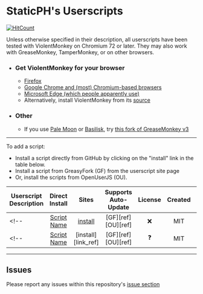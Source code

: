 # StaticPH's Userscripts
[![HitCount](http://hits.dwyl.com/{username}/{repo}.svg)](http://hits.dwyl.com/{username}/{repo})

Unless otherwise specified in their description, all userscripts have been tested with ViolentMonkey on Chromium 72 or later.
They may also work with GreaseMonkey, TamperMonkey, or on other browsers.

* ### Get ViolentMonkey for your browser
	* [Firefox][ViolentMonkey_Firefox]
	* [Google Chrome and (most) Chromium-based browsers][ViolentMonkey_Chrome]
	* [Microsoft Edge (which people apparently use)][ViolentMonkey_Edge]
	* Alternatively, install ViolentMonkey from its [source][ViolentMonkey_src]
<!--
	* <sub>
		Alternatively, you can try installing ViolentMonkey from its <a href="https://github.com/violentmonkey/violentmonkey/releases">source</a> as an unpacked extension in Chrome/Chromium or as a temporary extension in firefox.
	</sub>
-->
* ### Other
	* If you use [Pale Moon](http://www.palemoon.org/) or [Basilisk](https://www.basilisk-browser.org), try [this fork of GreaseMonkey v3][GreaseMonkey_v3_Moonchild]


---
To add a script:
* Install a script directly from GitHub by clicking on the "install" link in the table below.
* Install a script from GreasyFork (GF) from the userscript site page
* Or, install the scripts from OpenUserJS (OU).

| Userscript<br>Description              | Direct<br>Install   | Sites               | Supports<br>Auto-Update | License | Created    | Updated    |
|----------------------------------------|:-------------------:|:-------------------:|:-----------------------:|:-------:|:----------:|:----------:|
<!-- | [Script Name](#Page_Anchor)       | [install](link)     | [GF][ref] [OU][ref] | :x:                     | MIT     | yyyy.mm.dd | yyyy.mm.dd | -->
<!-- | [Script Name](#Page_Anchor)       | [install][link_ref] | [GF][ref] [OU][ref] | :question:              | MIT     | yyyy.mm.dd | yyyy.mm.dd | -->

<!-- Script Details -->
<!-- Format BEGIN
### Next script <a name="Anchor_Name"></a>

Description
[[Install]][raw-ABBREVIATION]  <a href="greasyfork_link">[Install from GreasyFork]</a>  <a href="OpenUserJS_link">[Install from OpenUserJS]</a>

---

Format END -->
---

## Issues
Please report any issues within this repository's [issue section](https://github.com/StaticPH/Userscripts/issues)

<!-- Link References -->
<!-- Format
[raw-ABBREVIATION]: raw url of script on Github/Gist/wherever

[gf-ABBREVIATION]: url of script on GreasyFork

[ou-ABBREVIATION]: url of script on OpenUserJS
-->
[raw-HYOA]: https://raw.githubusercontent.com/StaticPH/Userscripts/master/hide_youtube_overlay_ads.user.js
[raw-GRNT]: https://raw.githubusercontent.com/StaticPH/Userscripts/master/github_repo_network_tab.user.js
[raw-BGNG]: https://raw.githubusercontent.com/StaticPH/Userscripts/master/bigger_github_network_graph.user.js


[ViolentMonkey_src]: https://github.com/violentmonkey/violentmonkey/releases
[ViolentMonkey_Firefox]: https://addons.mozilla.org/firefox/addon/violentmonkey/
[ViolentMonkey_Chrome]: https://addons.mozilla.org/firefox/addon/violentmonkey/
[ViolentMonkey_Edge]: https://addons.mozilla.org/firefox/addon/violentmonkey/
[GreaseMonkey_v3_Moonchild]: https://github.com/janekptacijarabaci/greasemonkey/releases